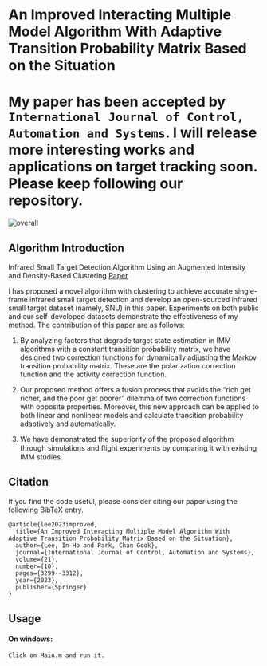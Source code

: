 # An Improved Interacting Multiple Model Algorithm With Adaptive Transition Probability  Matrix Based  on  the Situation

# My paper has been accepted by ` International Journal of Control, Automation and Systems`. I will release more interesting works and applications on target tracking soon. Please keep following our repository.

![overall](https://github.com/skylih87/Interacting-Multiple-Model-Algorithm/assets/133297940/92bfa9bf-8fef-4654-b254-bb16c1cd9798)


## Algorithm Introduction

Infrared Small Target Detection Algorithm Using an Augmented Intensity and Density-Based Clustering 
[Paper](https://github.com/user-attachments/files/16023247/Infrared.Small.Target.Detection.Algorithm.Using.an.Augmented.Intensity.and.Density-Based.Clustering.pdf)

I has proposed a novel algorithm with clustering to achieve accurate single-frame infrared small target detection and develop an open-sourced infrared small target dataset (namely, SNU) in this paper. Experiments on both public and our self-developed datasets demonstrate the effectiveness of my method. The contribution of this paper are as follows:

1. By analyzing factors that degrade target state estimation in IMM algorithms with a constant transition probability matrix, we have designed two correction functions for dynamically adjusting the Markov transition probability matrix. These are the polarization correction function and the activity correction function.

2. Our proposed method offers a fusion process that avoids the “rich get richer, and the poor get poorer” dilemma of two correction functions with opposite properties. Moreover, this new approach can be applied to both linear and nonlinear models and calculate transition probability adaptively and automatically. 

3. We have demonstrated the superiority of the proposed algorithm through simulations and ﬂight experiments by comparing it with existing IMM studies.

## Citation

If you find the code useful, please consider citing our paper using the following BibTeX entry.
```
@article{lee2023improved,
  title={An Improved Interacting Multiple Model Algorithm With Adaptive Transition Probability Matrix Based on the Situation},
  author={Lee, In Ho and Park, Chan Gook},
  journal={International Journal of Control, Automation and Systems},
  volume={21},
  number={10},
  pages={3299--3312},
  year={2023},
  publisher={Springer}
}
```

## Usage

#### On windows:

```
Click on Main.m and run it. 
```

